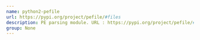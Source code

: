 ```yaml
---
name: python2-pefile
url: https://pypi.org/project/pefile/#files
description: PE parsing module. URL : https://pypi.org/project/pefile/#files Groups : None
group: None
---
```

